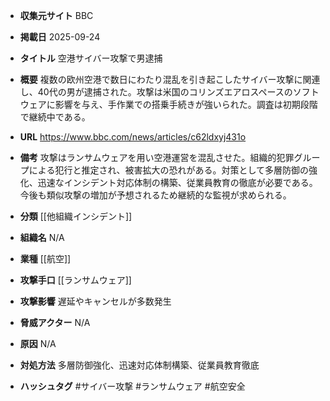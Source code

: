 - **収集元サイト**
BBC

- **掲載日**
2025-09-24

- **タイトル**
空港サイバー攻撃で男逮捕

- **概要**
複数の欧州空港で数日にわたり混乱を引き起こしたサイバー攻撃に関連し、40代の男が逮捕された。攻撃は米国のコリンズエアロスペースのソフトウェアに影響を与え、手作業での搭乗手続きが強いられた。調査は初期段階で継続中である。

- **URL**
https://www.bbc.com/news/articles/c62ldxyj431o

- **備考**
攻撃はランサムウェアを用い空港運営を混乱させた。組織的犯罪グループによる犯行と推定され、被害拡大の恐れがある。対策として多層防御の強化、迅速なインシデント対応体制の構築、従業員教育の徹底が必要である。今後も類似攻撃の増加が予想されるため継続的な監視が求められる。

- **分類**
[[他組織インシデント]]

- **組織名**
N/A

- **業種**
[[航空]]

- **攻撃手口**
[[ランサムウェア]]

- **攻撃影響**
遅延やキャンセルが多数発生

- **脅威アクター**
N/A

- **原因**
N/A

- **対処方法**
多層防御強化、迅速対応体制構築、従業員教育徹底

- **ハッシュタグ**
#サイバー攻撃 #ランサムウェア #航空安全

